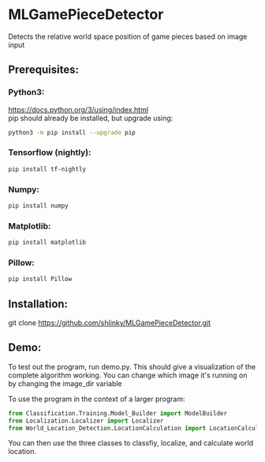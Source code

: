 # MLGamePieceDetector
Detects the relative world space position of game pieces based on image input

## Prerequisites:
### Python3:
https://docs.python.org/3/using/index.html  
pip should already be installed, but upgrade using:
```bash
python3 -m pip install --upgrade pip
```

### Tensorflow (nightly):
```bash
pip install tf-nightly
```
### Numpy:
```bash
pip install numpy
```
### Matplotlib:
```bash
pip install matplotlib
```
### Pillow:
```bash
pip install Pillow
```
## Installation:
git clone https://github.com/shlinky/MLGamePieceDetector.git

## Demo:
To test out the program, run demo.py.
This should give a visualization of the complete algorithm working.
You can change which image it's running on by changing the image_dir variable

To use the program in the context of a larger program:  
```python
from Classification.Training.Model_Builder import ModelBuilder
from Localization.Localizer import Localizer
from World_Location_Detection.LocationCalculation import LocationCalculator
```
You can then use the three classes to classfiy, localize, and calculate world location.
